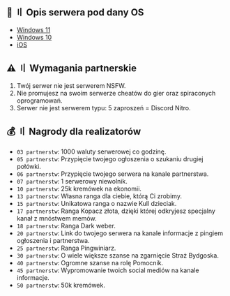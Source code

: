 ## 📝 〢 Opis serwera pod dany OS
- [Windows 11](Description/Windows%2011.txt)
- [Windows 10](Description/Windows%2010.txt)
- [iOS](Description/iOS.txt)

## ⚠️ 〢 Wymagania partnerskie
1. Twój serwer nie jest serwerem NSFW.
2. Nie promujesz na swoim serwerze cheatów do gier oraz spiraconych oprogramowań.
3. Serwer nie jest serwerem typu: 5 zaproszeń = Discord Nitro.

## 💰 〢 Nagrody dla realizatorów
- `03 partnerstw`: 1000 waluty serwerowej co godzinę.
- `05 partnerstw`: Przypięcie twojego ogłoszenia o szukaniu drugiej połówki.
- `06 partnerstw`: Przypięcie twojego serwera na kanale partnerstwa.
- `07 partnerstw`: 1 serwerowy niewolnik.
- `10 partnerstw`: 25k kremówek na ekonomii.
- `13 partnerstw`: Własna ranga dla ciebie, którą Ci zrobimy.
- `15 partnerstw`: Unikatowa ranga o nazwie Kull dzieciak.
- `17 partnerstw`: Ranga Kopacz złota, dzięki której odkryjesz specjalny kanał z mnóstwem memów.
- `18 partnerstw`: Ranga Dark weber.
- `20 partnerstw`: Link do twojego serwera na kanale informacje z pingiem ogłoszenia i partnerstwa.
- `25 partnerstw`: Ranga Pingwiniarz.
- `30 partnerstw`: O wiele większe szanse na zgarnięcie Straż Bydgoska.
- `40 partnerstw`: Ogromne szanse na rolę Pomocnik.
- `45 partnerstw`: Wypromowanie twoich social mediów na kanale informacje.
- `50 partnerstw`: 50k kremówek.